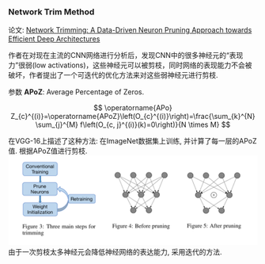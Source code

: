 ### Network Trim Method
论文: [Network Trimming: A Data-Driven Neuron Pruning Approach towards Efficient Deep Architectures](https://arxiv.org/pdf/1607.03250)

作者在对现在主流的CNN网络进行分析后，发现CNN中的很多神经元的“表现力”很弱(low activations)，这些神经元可以被剪枝，同时网络的表现能力不会被破坏，作者提出了一个可迭代的优化方法来对这些弱神经元进行剪枝. 

参数 __APoZ__: Average Percentage of Zeros.

$$
\operatorname{APo} Z_{c}^{(i)}=\operatorname{APoZ}\left(O_{c}^{(i)}\right)=\frac{\sum_{k}^{N} \sum_{j}^{M} f\left(O_{c, j}^{(i)}(k)=0\right)}{N \times M}
$$

在VGG-16上描述了这种方法: 在ImageNet数据集上训练, 并计算了每一层的APoZ值. 根据APoZ值进行剪枝. 
![](image.png)
由于一次剪枝太多神经元会降低神经网络的表达能力, 采用迭代的方法.  